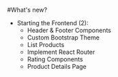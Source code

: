 #What's new?

- Starting the Frontend (2):
  - Header & Footer Components
  - Custom Bootstrap Theme
  - List Products
  - Implement React Router
  - Rating Components
  - Product Details Page
